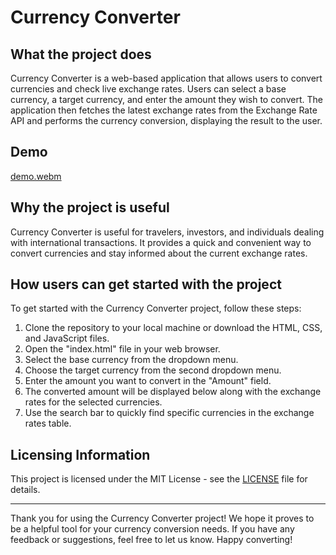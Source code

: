 # Currency Converter

## What the project does
Currency Converter is a web-based application that allows users to convert currencies and check live exchange rates. Users can select a base currency, a target currency, and enter the amount they wish to convert. The application then fetches the latest exchange rates from the Exchange Rate API and performs the currency conversion, displaying the result to the user.

## Demo
[demo.webm](https://github.com/hharpreetk/currency-converter/assets/68283477/5dfe1fe3-c3b3-47f6-927d-c56612419355)

## Why the project is useful
Currency Converter is useful for travelers, investors, and individuals dealing with international transactions. It provides a quick and convenient way to convert currencies and stay informed about the current exchange rates.

## How users can get started with the project
To get started with the Currency Converter project, follow these steps:

1. Clone the repository to your local machine or download the HTML, CSS, and JavaScript files.
2. Open the "index.html" file in your web browser.
3. Select the base currency from the dropdown menu.
4. Choose the target currency from the second dropdown menu.
5. Enter the amount you want to convert in the "Amount" field.
6. The converted amount will be displayed below along with the exchange rates for the selected currencies.
7. Use the search bar to quickly find specific currencies in the exchange rates table.

## Licensing Information
This project is licensed under the MIT License - see the [LICENSE](LICENSE) file for details.

---

Thank you for using the Currency Converter project! We hope it proves to be a helpful tool for your currency conversion needs. If you have any feedback or suggestions, feel free to let us know. Happy converting!
